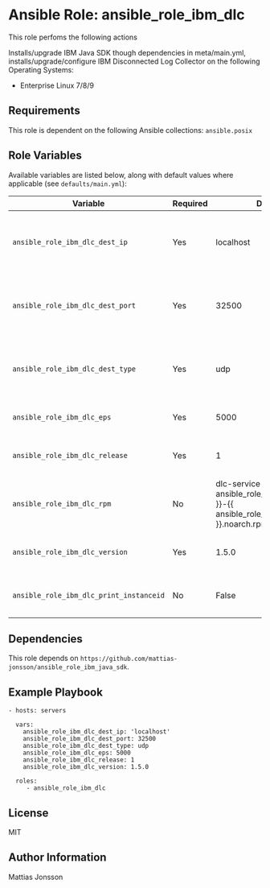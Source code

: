 Ansible Role: ansible_role_ibm_dlc
==============

This role perfoms the following actions

Installs/upgrade IBM Java SDK though dependencies in meta/main.yml, installs/upgrade/configure IBM Disconnected Log Collector on the following Operating Systems:

<ul>
<li> Enterprise Linux 7/8/9
</ul>

Requirements
---------------

This role is dependent on the following Ansible collections:
`ansible.posix`

Role Variables
--------------

Available variables are listed below, along with default values where applicable (see `defaults/main.yml`):

| Variable | Required | Default | Comments |
| -------- | -------- | ------- | -------- |
| `ansible_role_ibm_dlc_dest_ip` | Yes | localhost | Destination IP for IBM Qradar destination, default value localhost. |
| `ansible_role_ibm_dlc_dest_port` | Yes | 32500 | Destination port for IBM Qradar destination, default value 32500. |
| `ansible_role_ibm_dlc_dest_type` | Yes | udp | Protocol for logdestination, valid values are UDP/TCP, default value UDP. |
| `ansible_role_ibm_dlc_eps` | Yes | 5000 | EPS limit. Default value 5000. |
| `ansible_role_ibm_dlc_release` | Yes | 1 | Release of IBM DLC, default value 1. |
| `ansible_role_ibm_dlc_rpm` | No | dlc-service-{{ ansible_role_ibm_dlc_version }}-{{ ansible_role_ibm_dlc_release }}.noarch.rpm | Filename of IBM DLC installer.  |
| `ansible_role_ibm_dlc_version` | Yes | 1.5.0 | Version of IBM Distributed Log Collector to install. |
| `ansible_role_ibm_dlc_print_instanceid` | No | False | Display IBM DLC instance ID in playbook log. |

Dependencies
------------

This role depends on `https://github.com/mattias-jonsson/ansible_role_ibm_java_sdk`.

Example Playbook
----------------

    - hosts: servers

      vars:
        ansible_role_ibm_dlc_dest_ip: 'localhost'
        ansible_role_ibm_dlc_dest_port: 32500
        ansible_role_ibm_dlc_dest_type: udp
        ansible_role_ibm_dlc_eps: 5000
        ansible_role_ibm_dlc_release: 1
        ansible_role_ibm_dlc_version: 1.5.0

      roles:
         - ansible_role_ibm_dlc

License
-------

MIT

Author Information
------------------

Mattias Jonsson
